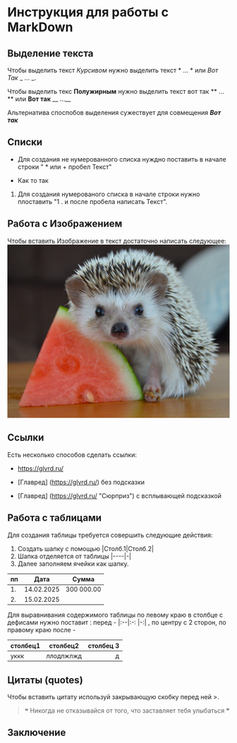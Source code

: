 # Инструкция для работы с MarkDown

## Выделение текста
Чтобы выделить текст *Курсивом* нужно выделить текст * ... * или _Вот Так_ _ ... _.

Чтобы выделить текс **Полужирным** нужно выделить текст  вот так    ** ... ** или __Вот так__ __ ...__

Альтернатива споспобов выделения сужествует для совмещения __*Вот так*__ 


## Списки

* Для создания не нумерованного списка нуждно поставить в начале строки " * или + пробел Текст"

+ Как то так

1. Для создания нумерованого списка в начале строки нужно плоставить            "1 . и после пробела написать Текст".


## Работа с Изображением
Чтобы вставить Изображение в текст достаточно написать следующее:
![Ежик Арбузик](9632c4c5-80e2-5db1-a4f2-5676986c9c41.jpeg)

## Ссылки
Есть несколько способов сделать ссылки:
+ <https://glvrd.ru/>
* [Главред] (https://glvrd.ru/) без подсказки
- [Главред] (https://glvrd.ru/ "Сюрприз") с всплывающей подсказкой


## Работа с таблицами

Для создания таблицы требуется совершить следующие действия:
1. Создать шапку с помощью |Столб.1|Столб.2|
2. Шапка отделяется от таблицы |----|-|
3. Далее заполняем ячейки как шапку.

|пп|Дата|Сумма|
|--|----------|----------|
|1.|14.02.2025|300 000.00|
|2.|15.02.2025|| с лева нет записи

Для выравнивания содержимого таблицы по левому краю в столбце с дефисами нужно поставит : перед -  |:--|:-: |-:| , по центру с 2 сторон, по правому краю после -

|столбец1|столбец2|столбец 3|
|:-|:-:|-:|
|уккк|ллодлжлжд|д|


## Цитаты (quotes)
Чтобы вставить цитату используй закрывающую скобку перед ней >.
> ❝ Никогда не отказывайся от того, что заставляет тебя улыбаться ❞

## Заключение

